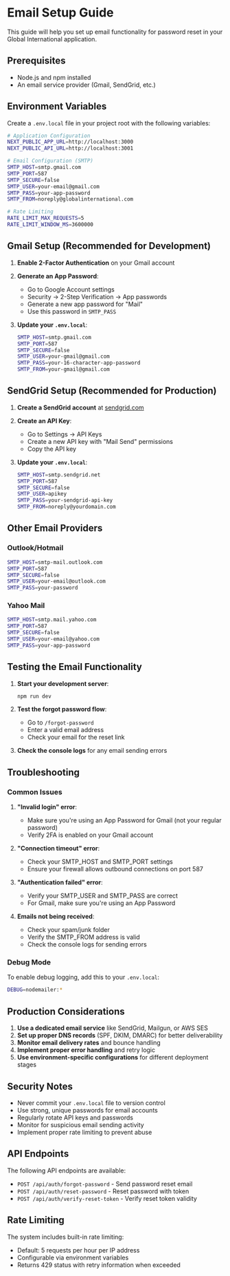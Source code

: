 # Email Setup Guide

This guide will help you set up email functionality for password reset in your Global International application.

## Prerequisites

- Node.js and npm installed
- An email service provider (Gmail, SendGrid, etc.)

## Environment Variables

Create a `.env.local` file in your project root with the following variables:

```bash
# Application Configuration
NEXT_PUBLIC_APP_URL=http://localhost:3000
NEXT_PUBLIC_API_URL=http://localhost:3001

# Email Configuration (SMTP)
SMTP_HOST=smtp.gmail.com
SMTP_PORT=587
SMTP_SECURE=false
SMTP_USER=your-email@gmail.com
SMTP_PASS=your-app-password
SMTP_FROM=noreply@globalinternational.com

# Rate Limiting
RATE_LIMIT_MAX_REQUESTS=5
RATE_LIMIT_WINDOW_MS=3600000
```

## Gmail Setup (Recommended for Development)

1. **Enable 2-Factor Authentication** on your Gmail account
2. **Generate an App Password**:
   - Go to Google Account settings
   - Security → 2-Step Verification → App passwords
   - Generate a new app password for "Mail"
   - Use this password in `SMTP_PASS`

3. **Update your `.env.local`**:
   ```bash
   SMTP_HOST=smtp.gmail.com
   SMTP_PORT=587
   SMTP_SECURE=false
   SMTP_USER=your-gmail@gmail.com
   SMTP_PASS=your-16-character-app-password
   SMTP_FROM=your-gmail@gmail.com
   ```

## SendGrid Setup (Recommended for Production)

1. **Create a SendGrid account** at [sendgrid.com](https://sendgrid.com)
2. **Create an API Key**:
   - Go to Settings → API Keys
   - Create a new API key with "Mail Send" permissions
   - Copy the API key

3. **Update your `.env.local`**:
   ```bash
   SMTP_HOST=smtp.sendgrid.net
   SMTP_PORT=587
   SMTP_SECURE=false
   SMTP_USER=apikey
   SMTP_PASS=your-sendgrid-api-key
   SMTP_FROM=noreply@yourdomain.com
   ```

## Other Email Providers

### Outlook/Hotmail
```bash
SMTP_HOST=smtp-mail.outlook.com
SMTP_PORT=587
SMTP_SECURE=false
SMTP_USER=your-email@outlook.com
SMTP_PASS=your-password
```

### Yahoo Mail
```bash
SMTP_HOST=smtp.mail.yahoo.com
SMTP_PORT=587
SMTP_SECURE=false
SMTP_USER=your-email@yahoo.com
SMTP_PASS=your-app-password
```

## Testing the Email Functionality

1. **Start your development server**:
   ```bash
   npm run dev
   ```

2. **Test the forgot password flow**:
   - Go to `/forgot-password`
   - Enter a valid email address
   - Check your email for the reset link

3. **Check the console logs** for any email sending errors

## Troubleshooting

### Common Issues

1. **"Invalid login" error**:
   - Make sure you're using an App Password for Gmail (not your regular password)
   - Verify 2FA is enabled on your Gmail account

2. **"Connection timeout" error**:
   - Check your SMTP_HOST and SMTP_PORT settings
   - Ensure your firewall allows outbound connections on port 587

3. **"Authentication failed" error**:
   - Verify your SMTP_USER and SMTP_PASS are correct
   - For Gmail, make sure you're using an App Password

4. **Emails not being received**:
   - Check your spam/junk folder
   - Verify the SMTP_FROM address is valid
   - Check the console logs for sending errors

### Debug Mode

To enable debug logging, add this to your `.env.local`:
```bash
DEBUG=nodemailer:*
```

## Production Considerations

1. **Use a dedicated email service** like SendGrid, Mailgun, or AWS SES
2. **Set up proper DNS records** (SPF, DKIM, DMARC) for better deliverability
3. **Monitor email delivery rates** and bounce handling
4. **Implement proper error handling** and retry logic
5. **Use environment-specific configurations** for different deployment stages

## Security Notes

- Never commit your `.env.local` file to version control
- Use strong, unique passwords for email accounts
- Regularly rotate API keys and passwords
- Monitor for suspicious email sending activity
- Implement proper rate limiting to prevent abuse

## API Endpoints

The following API endpoints are available:

- `POST /api/auth/forgot-password` - Send password reset email
- `POST /api/auth/reset-password` - Reset password with token
- `POST /api/auth/verify-reset-token` - Verify reset token validity

## Rate Limiting

The system includes built-in rate limiting:
- Default: 5 requests per hour per IP address
- Configurable via environment variables
- Returns 429 status with retry information when exceeded

